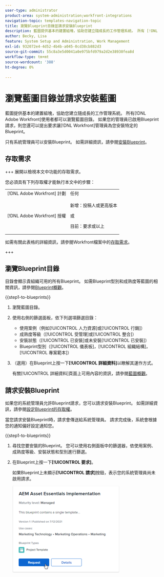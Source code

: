 ```yaml
---
user-type: administrator
product-area: system-administration;workfront-integrations
navigation-topic: templates-navigation-topic
title: 瀏覽Blueprint目錄並請求安裝Blueprint
description: 藍圖提供基本的建置組塊，協助您建立隨成長的工作管理系統。 所有 [!DNL Adobe Workfront] 使用者都可以瀏覽藍圖目錄。 如果管理員已啟用Blueprint請求，您還可請求讓 [!DNL Workfront] 管理員為您安裝特定Blueprint。
author: Becky, Lisa
feature: System Setup and Administration, Work Management
exl-id: 932072e4-4d52-4b4b-a045-0cd38cb882d3
source-git-commit: 55c8a3e5d0041a0e975bfd979a2d2e38930fea8d
workflow-type: tm+mt
source-wordcount: '388'
ht-degree: 0%

---
```


# 瀏覽藍圖目錄並請求安裝藍圖

藍圖提供基本的建置組塊，協助您建立隨成長的工作管理系統。 所有[!DNL Adobe Workfront]使用者都可以瀏覽藍圖目錄。 如果您的管理員已啟用Blueprint請求，則您還可以提出要求讓[!DNL Workfront]管理員為您安裝特定的Blueprint。

只有系統管理員可以安裝Blueprint。 如需詳細資訊，請參閱[安裝Blueprint](../../administration-and-setup/blueprints/blueprints-install.md)。

## 存取需求

+++ 展開以檢視本文中功能的存取需求。

您必須具有下列存取權才能執行本文中的步驟：

<table style="table-layout:auto"> 
 <col> 
 <col> 
 <tbody> 
  <tr> 
   <td role="rowheader">[!DNL Adobe Workfront] 計劃</td> 
   <td>任何</td> 
  </tr> 
  <tr> 
   <td role="rowheader">[!DNL Adobe Workfront] 授權</td> 
   <td>
   <p>新增：投稿人或更高版本</p>
   <p>或</p>
   <p>目前：要求或以上</p></td> 
  </tr>
 </tbody> 
</table>

如需有關此表格的詳細資訊，請參閱Workfront檔案中的[存取需求](/help/quicksilver/administration-and-setup/add-users/access-levels-and-object-permissions/access-level-requirements-in-documentation.md)。

+++

## 瀏覽Blueprint目錄

目錄會顯示貴組織可用的所有Blueprint。 如需Blueprint型別和成熟度等藍圖的相關資訊，請參閱[Blueprint概觀](../../administration-and-setup/blueprints/blueprints-overview.md)。

{{step1-to-blueprints}}

1. 瀏覽藍圖目錄。
1. 使用右側的篩選面板，依下列選項篩選目錄：

   * 使用案例（例如[!UICONTROL 人力資源]或[!UICONTROL 行銷]）
   * 成熟度等級（[!UICONTROL 受管理]或[!UICONTROL 整合]）
   * 安裝狀態（[!UICONTROL 已安裝]或未安裝[!UICONTROL 已安裝]）
   * Blueprint型別（<!--Custom Form, -->[!UICONTROL 儀表板]，[!UICONTROL 組織結構]，[!UICONTROL 專案範本]<!--, Request Queue, Setup Feature-->）

1. （選用）在Blueprint上按一下&#x200B;**[!UICONTROL 詳細資料]**&#x200B;以瞭解其運作方式。

   有關[!UICONTROL 詳細資料]頁面上可用內容的資訊，請參閱[藍圖概觀](../../administration-and-setup/blueprints/blueprints-overview.md)。

## 請求安裝Blueprint

如果您的系統管理員允許Blueprint請求，您可以請求安裝Blueprint。 如需詳細資訊，請參閱[設定Blueprint的存取權](../../administration-and-setup/blueprints/configure-access-to-blueprints.md)。

當您請求安裝Blueprint時，請求會傳送給系統管理員。 請求完成後，系統會根據您的通知偏好設定通知您。

{{step1-to-blueprints}}

1. 尋找您要安裝的Blueprint。 您可以使用右側面板中的篩選器，依使用案例、成熟度等級、安裝狀態和型別進行篩選。
1. 在Blueprint上按一下&#x200B;**[!UICONTROL 要求]**。

   如果Blueprint上未顯示&#x200B;**[!UICONTROL 請求]**&#x200B;按鈕，表示您的系統管理員尚未啟用請求。

   ![要求Blueprint](assets/blueprints-non-admin-request-bp-350x283.png)
